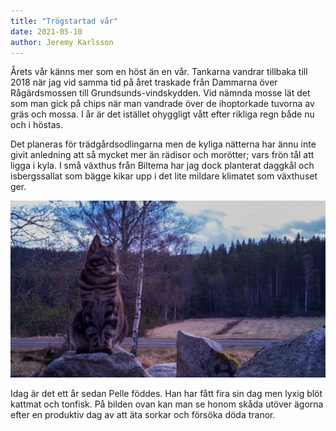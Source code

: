 ```yaml
---
title: "Trögstartad vår"
date: 2021-05-10
author: Jeremy Karlsson
---
```


Årets vår känns mer som en höst än en vår. Tankarna vandrar tillbaka till 2018 när jag vid samma tid på året traskade från Dammarna över Rågärdsmossen till Grundsunds-vindskydden. Vid nämnda mosse lät det som man gick på chips när man vandrade över de ihoptorkade tuvorna av gräs och mossa. I år är det istället ohyggligt vått efter rikliga regn både nu och i höstas.

Det planeras för trädgårdsodlingarna men de kyliga nätterna har ännu inte givit anledning att så mycket mer än rädisor och morötter; vars frön tål att ligga i kyla. I små växthus från Biltema har jag dock planterat daggkål och isbergssallat som bägge kikar upp i det lite mildare klimatet som växthuset ger.

<img src="/img/IMG_20210507_201937.jpg" width="600" transform-images="avif webp 600@1,1.5,2" alt="Katten Pelle skådar utöver ägorna">

Idag är det ett år sedan Pelle föddes. Han har fått fira sin dag men lyxig blöt kattmat och tonfisk. På bilden ovan kan man se honom skåda utöver ägorna efter en produktiv dag av att äta sorkar och försöka döda tranor.
